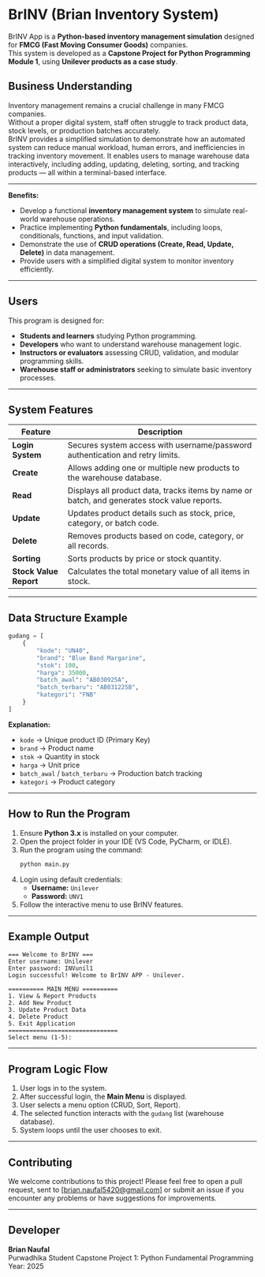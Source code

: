 # BrINV (Brian Inventory System)
BrINV App is a **Python-based inventory management simulation** designed for **FMCG (Fast Moving Consumer Goods)** companies.  
This system is developed as a **Capstone Project for Python Programming Module 1**, using **Unilever products as a case study**.  


## Business Understanding
Inventory management remains a crucial challenge in many FMCG companies.  
Without a proper digital system, staff often struggle to track product data, stock levels, or production batches accurately.  
BrINV provides a simplified simulation to demonstrate how an automated system can reduce manual workload, human errors, and inefficiencies in tracking inventory movement. It enables users to manage warehouse data interactively, including adding, updating, deleting, sorting, and tracking products — all within a terminal-based interface.

---

**Benefits:** 
- Develop a functional **inventory management system** to simulate real-world warehouse operations.  
- Practice implementing **Python fundamentals**, including loops, conditionals, functions, and input validation.  
- Demonstrate the use of **CRUD operations (Create, Read, Update, Delete)** in data management.   
- Provide users with a simplified digital system to monitor inventory efficiently.  

---

## Users
This program is designed for:
- **Students and learners** studying Python programming.  
- **Developers** who want to understand warehouse management logic.  
- **Instructors or evaluators** assessing CRUD, validation, and modular programming skills.  
- **Warehouse staff or administrators** seeking to simulate basic inventory processes.  

---

## System Features
| Feature | Description |
|----------|--------------|
| **Login System** | Secures system access with username/password authentication and retry limits. |
| **Create** | Allows adding one or multiple new products to the warehouse database. |
| **Read** | Displays all product data, tracks items by name or batch, and generates stock value reports. |
| **Update** | Updates product details such as stock, price, category, or batch code. |
| **Delete** | Removes products based on code, category, or all records. |
| **Sorting** | Sorts products by price or stock quantity. |
| **Stock Value Report** | Calculates the total monetary value of all items in stock. |

---

## Data Structure Example
```python
gudang = [
    {
        "kode": "UN40",
        "brand": "Blue Band Margarine",
        "stok": 100,
        "harga": 35000,
        "batch_awal": "AB030925A",
        "batch_terbaru": "AB031225B",
        "kategori": "FNB"
    }
]
```
**Explanation:**
- `kode` → Unique product ID (Primary Key)  
- `brand` → Product name  
- `stok` → Quantity in stock  
- `harga` → Unit price  
- `batch_awal` / `batch_terbaru` → Production batch tracking  
- `kategori` → Product category  

---

## How to Run the Program
1. Ensure **Python 3.x** is installed on your computer.  
2. Open the project folder in your IDE (VS Code, PyCharm, or IDLE).  
3. Run the program using the command:
   ```bash
   python main.py
   ```
4. Login using default credentials:
   - **Username:** `Unilever`  
   - **Password:** `UNV1`
5. Follow the interactive menu to use BrINV features.

---

## Example Output
```
=== Welcome to BrINV ===
Enter username: Unilever
Enter password: INVunil1
Login successful! Welcome to BrINV APP - Unilever.

========== MAIN MENU ==========
1. View & Report Products
2. Add New Product
3. Update Product Data
4. Delete Product
5. Exit Application
===============================
Select menu (1-5):
```

---

## Program Logic Flow
1. User logs in to the system.  
2. After successful login, the **Main Menu** is displayed.  
3. User selects a menu option (CRUD, Sort, Report).  
4. The selected function interacts with the `gudang` list (warehouse database).  
5. System loops until the user chooses to exit.

---

## Contributing
We welcome contributions to this project! Please feel free to open a pull request, sent to [brian.naufal5420@gmail.com] or submit an issue if you encounter any problems or have suggestions for improvements.

---

## Developer
**Brian Naufal**  
Purwadhika Student
Capstone Project 1: Python Fundamental Programming  
Year: 2025

